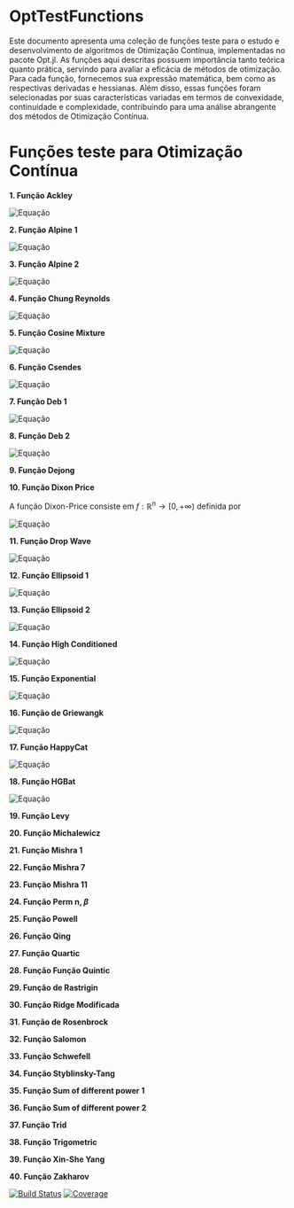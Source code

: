 # OptTestFunctions
Este documento apresenta uma coleção de funções teste para o estudo e desenvolvimento de algoritmos de Otimização Contínua, implementadas no pacote Opt.jl. As funções aqui descritas possuem importância tanto teórica quanto prática, servindo para avaliar a eficácia de métodos de otimização. Para cada função, fornecemos sua expressão matemática, bem como as respectivas derivadas e hessianas. Além disso, essas funções foram selecionadas por suas características variadas em termos de convexidade, continuidade e complexidade, contribuindo para uma análise abrangente dos métodos de Otimização Contínua.

# **Funções teste para Otimização Contínua**

**1. Função Ackley**

![Equação](https://latex.codecogs.com/png.latex?f(x)%20=%20-20%20\cdot%20\exp\left(-0.2%20\cdot%20\sqrt{\dfrac{1}{n}%20\sum_{i=1}^{n}%20x_i^2}%20\right)%20-%20\exp\left(%20\dfrac{1}{n}%20\sum_{i=1}^{n}%20\cos(2%20\pi%20x_i)%20\right)%20+%2020%20+%20\exp(1))

**2. Função Alpine 1**

![Equação](https://latex.codecogs.com/png.latex?f(x)%20=%20\sum%20\limits_{i=1}^{n}%20\left|x_i%20\sin(x_i)%20+%200.1x_i%20\right|)

**3. Função Alpine 2**

![Equação](https://latex.codecogs.com/png.latex?f(x)%20=%20\prod%20\limits_{i=1}^{n}%20\sqrt{x_i}%20\sin(x_i))

**4. Função Chung Reynolds**

![Equação](https://latex.codecogs.com/png.latex?f(x)%20=%20\left(%20\sum%20\limits_{i=1}^{n}%20x_i^2%20\right)^2)

**5. Função Cosine Mixture**

![Equação](https://latex.codecogs.com/png.latex?f(x)=-0.1%20\sum_{i=1}^{n}%20\cos(5%20\pi%20x_i)%20-%20\sum_{i=1}^{n}%20x_i^2)

**6. Função Csendes**

![Equação](https://latex.codecogs.com/png.latex?f(x)%20=%20\sum%20\limits_{i=1}^{n}%20x_i^6%20\left(%202%20+%20\sin%20\frac{1}{x_i}%20\right))

**7. Função Deb 1**

![Equação](https://latex.codecogs.com/png.latex?f(x)%20=%20-\frac{1}{n}%20\sum%20\limits_{i=1}^{n}%20\sin^6(5\pi%20x_i))

**8. Função Deb 2**

![Equação](https://latex.codecogs.com/png.latex?f(x)%20=%20-\frac{1}{n}%20\sum%20\limits_{i=1}^{n}%20\sin^6\left(5\pi\left(x_i^{\frac{3}{4}}-0.05\right)\right))

**9. Função Dejong**

**10. Função Dixon Price**

A função Dixon-Price consiste em $f : \mathbb{R}^n \rightarrow [0, +\infty)$ definida por

![Equação](https://latex.codecogs.com/png.latex?f(x)%20=%20(x_1-1)^2%20+%20\sum%20\limits_{i=2}^{n}%20i(2x_i^2-x_{i-1})^2)

**11. Função Drop Wave**

![Equação](https://latex.codecogs.com/png.latex?f(x)%20=%201-%20\dfrac{1%2B\cos%20\left(12\sqrt{\sum%20\limits_{i=1}^n%20x_i^2}\right)}{0.5%20\sum%20\limits_{i=1}^D%20x_i^2%2B2})

**12. Função Ellipsoid 1**

![Equação](https://latex.codecogs.com/png.latex?f(x)%20=%20\sum%20\limits_{i=1}^n%20(i%20\cdot%20x_i^2))

**13. Função Ellipsoid 2**

![Equação](https://latex.codecogs.com/png.latex?f(x)%20=%20\sum%20\limits_{i=1}^n%20\sum%20\limits_{j=1}^i%20x_j^2)

**14. Função High Conditioned**

![Equação](https://latex.codecogs.com/png.latex?f(x)%20=%20\sum%20\limits_{i=1}^n%20\left((10^6)^{\frac{i-1}{n-1}}%20\cdot%20x_i^2\right))

**15. Função Exponential**

![Equação](https://latex.codecogs.com/png.latex?f(x)%20=%20-\exp%7B\left(-0.5%20\sum%20\limits_{i=1}^n%20x_i^2%20\right)%7n)

**16. Função de Griewangk**

![Equação](https://latex.codecogs.com/png.latex?f(x)%20=%20\sum%20\limits_{i=1}^n%20\frac{x_i^2}{4000}%20-%20\prod%20\cos%20\left(\frac{x_i}{\sqrt{i}}\right)%2B1)

**17. Função HappyCat**

![Equação](https://latex.codecogs.com/png.latex?f(x)%20=%20\left%20\vert%20\sum%20\limits_{i=1}^D%20x_i^2-%20D%20\right\vert^{1/4}%20+%20\dfrac{0.5%20\sum%20\limits_{i=1}^n%20x_i^2%20+%20\sum%20\limits_{i=1}^n%20x_i}{n}%20+0.5)

**18. Função HGBat**

![Equação](https://latex.codecogs.com/png.latex?f(x)%20=%20\left%20\vert%20\left(\sum%20\limits_{i=1}^n%20x_i^2\right)%20-%20\left(\sum%20\limits_{i=1}^n%20x_i\right)%20\right\vert^{1/2}%20+%20\dfrac{0.5%20\sum%20\limits_{i=1}^n%20x_i^2%20+%20\sum%20\limits_{i=1}^n%20x_i}{n}%20+0.5)


**19. Função Levy**


**20. Função Michalewicz**



**21. Função Mishra 1**


**22. Função Mishra 7**

**23. Função Mishra 11**

**24. Função Perm n, $\beta$**

**25. Função Powell**

**26. Função Qing**

**27. Função Quartic**

**28. Função Função Quintic**

**29. Função de Rastrigin**

**30. Função Ridge Modificada**

**31. Função de Rosenbrock**

**32. Função Salomon**

**33. Função Schwefell**

**34. Função Styblinsky-Tang**

**35. Função Sum of different power 1**

**36. Função Sum of different power 2**

**37. Função Trid**

**38. Função Trigometric**

**39. Função Xin-She Yang**

**40. Função Zakharov**



[![Build Status](https://github.com/petimatematica/OptTestFunctions.jl/actions/workflows/CI.yml/badge.svg?branch=master)](https://github.com/petimatematica/OptTestFunctions.jl/actions/workflows/CI.yml?query=branch%3Amaster)
[![Coverage](https://codecov.io/gh/petimatematica/OptTestFunctions.jl/branch/master/graph/badge.svg)](https://codecov.io/gh/petimatematica/OptTestFunctions.jl)

